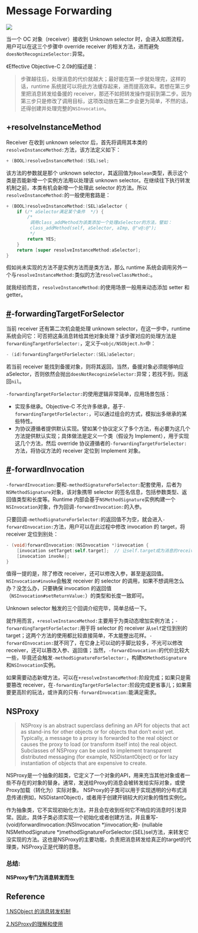 # Message Forwarding

![](http://sylarimage.oss-cn-shenzhen.aliyuncs.com/2019-03-19-061727.jpg)



当一个 OC 对象（receiver）接收到 Unknown selector 时，会进入如图流程，用户可以在这三个步骤中 override receiver 的相关方法，进而避免`doesNotRecognizeSelector:`异常。

《Effective Objective-C 2.0》的描述是：

> 步骤越往后，处理消息的代价就越大；最好能在第一步就处理完，这样的话，runtime 系统就可以将此方法缓存起来，进而提高效率。若想在第三步里把消息转发给备援的 receiver，那还不如把转发操作提前到第二步。因为第三步只是修改了调用目标，这项改动放在第二步会更为简单，不然的话，还得创建并处理完整的`NSInvocation`。

## +resolveInstanceMethod

Receiver 在收到 unknown selector 后，首先将调用其本类的`resolveInstanceMethod:`方法，该方法定义如下：

```objectivec
+ (BOOL)resolveInstanceMethod:(SEL)sel;
```

该方法的参数就是那个 unknown selector，其返回值为`Boolean`类型，表示这个类是否能新增一个实例方法用以处理该 unknown selector。在继续往下执行转发机制之前，本类有机会新增一个处理此 selector 的方法。所以`resolveInstanceMethod:`的一般使用套路是：

```objectivec
+ (BOOL)resolveInstanceMethod:(SEL)aSelector {
    if (/* aSelector满足某个条件  */) {
        /*
         调用class_addMethod为该类添加一个处理aSelector的方法，譬如：
         class_addMethod(self, aSelector, aImp, @"v@:@");
         */
        return YES;
    }
    return [super resolveInstanceMethod:aSelector];
}
```

假如尚未实现的方法不是实例方法而是类方法，那么 runtime 系统会调用另外一个与`resolveInstanceMethod:`类似的方法`resolveClassMethod:`。

就我经验而言，`resolveInstanceMethod:`的使用场景一般用来动态添加 setter 和 getter。

## [#](https://zhangbuhuai.com/post/message-forwarding.html#forwardingtargetforselector)-forwardingTargetForSelector

当前 receiver 还有第二次机会能处理 unknown selector，在这一步中，runtime 系统会问它：可否把这条消息转给其他对象处理？该步骤对应的处理方法是`forwardingTargetForSelector:`，定义于`<objc/NSObject.h>`中：

```objectivec
- (id)forwardingTargetForSelector:(SEL)aSelector;
```

若当前 receiver 能找到备援对象，则将其返回，当然，备援对象必须能够响应 aSelector，否则依然会抛出`doesNotRecognizeSelector:`异常；若找不到，则返回`nil`。

`-forwardingTargetForSelector:`的使用逻辑非常简单，应用场景包括：

- 实现多继承。Objective-C 不允许多继承，基于`-forwardingTargetForSelector:`，可以通过组合的方式，模拟出多继承的某些特性。
- 为协议遵循者提供默认实现。譬如某个协议定义了多个方法，有必要为这几个方法提供默认实现；具体做法是定义一个类（假设为 Implement），用于实现这几个方法，然后 override 协议遵循者的`-forwardingTargetForSelector:`方法，将协议方法的 receiver 定位到 Implement 对象。

## [#](https://zhangbuhuai.com/post/message-forwarding.html#forwardinvocation)-forwardInvocation

`-forwardInvocation:`要和`-methodSignatureForSelector:`配套使用，后者为`NSMethodSignature`对象，该对象携带 selector 的签名信息，包括参数类型、返回值类型和长度等。Runtime 内部会基于`NSMethodSignature`实例构建一个`NSInvocation`对象，作为回调`-forwardInvocation:`的入参。

只要回调`-methodSignatureForSelector:`的返回值不为空，就会进入`-forwardInvocation:`方法，用户可以在此过程中修改 invocation 的 target，将 receiver 定位到别处：

```objectivec
- (void)forwardInvocation:(NSInvocation *)invocation {
    [invocation setTarget:self.target];  // 让self.target成为消息的receiver
    [invocation invoke];
}
```

值得一提的是，除了修改 receiver，还可以修改入参，甚至是返回值。`NSInvocation#invoke`会触发 receiver 的 selector 的调用，如果不想调用怎么办？没怎么办，只要确保 invocation 的返回值（`NSInvocation#setReturnValue:`）的类型和长度一致即可。

Unknown selector 触发的三个回调介绍完毕，简单总结一下。

就作用而言，`+resolveInstanceMethod:`主要用于为类动态增加实例方法；`-forwardingTargetForSelector:`用于将 selector 的 receiver 从`self`定位到别的 target；这两个方法的使用都比较直接简单，不太能整出花样。`-forwardInvocation:`就不同了，在它身上可以动的手脚比较多，不光可以修改 receiver，还可以篡改入参、返回值；当然，`-forwardInvocation:`的代价比较大一些，毕竟还会触发`-methodSignatureForSelector:`，构建`NSMethodSignature`和`NSInvocation`实例。

如果需要动态新增方法，可以在`+resolveInstanceMethod:`阶段完成；如果只是需要篡改 receiver，在`-forwardingTargetForSelector:`阶段完成更省事儿；如果需要更高阶的玩法，或许真的只有`-forwardInvocation:`能满足需求。



## NSProxy

> NSProxy is an abstract superclass defining an API for objects that act as stand-ins for other objects or for objects that don’t exist yet. Typically, a message to a proxy is forwarded to the real object or causes the proxy to load (or transform itself into) the real object. Subclasses of NSProxy can be used to implement transparent distributed messaging (for example, NSDistantObject) or for lazy instantiation of objects that are expensive to create.

NSProxy是一个抽象的超类，它定义了一个对象的API，用来充当其他对象或者一些不存在的对象的替身。通常，发送给Proxy的消息会被转发给实际对象，或使Proxy加载（转化为）实际对象。 NSProxy的子类可以用于实现透明的分布式消息传递(例如，NSDistantObject)，或者用于创建开销较大的对象的惰性实例化。

作为抽象类，它不实现初始化方法，并且会在收到任何它不响应的消息时引发异常。因此，具体子类必须实现一个初始化或者创建方法，并且重写- (void)forwardInvocation:(NSInvocation *)invocation;和- (nullable NSMethodSignature *)methodSignatureForSelector:(SEL)sel方法，来转发它没实现的方法。这也是NSProxy的主要功能，负责把消息转发给真正的target的代理类，NSProxy正是代理的意思。



### 总结:

**NSProxy专门为消息转发而生**



## Reference

[1.NSObject 的消息转发机制](https://zhangbuhuai.com/post/message-forwarding.html)

[2.NSProxy的理解和使用](https://juejin.cn/post/6844903606483681288)